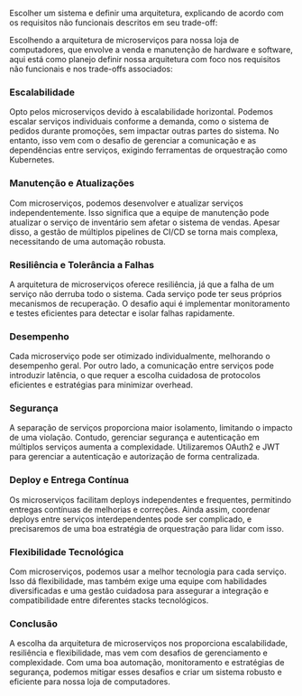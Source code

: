 Escolher um sistema e definir uma arquitetura, explicando de acordo com os requisitos não funcionais descritos em seu trade-off:

Escolhendo a arquitetura de microserviços para nossa loja de computadores, que envolve a venda e manutenção de hardware e software, aqui está como planejo definir nossa arquitetura com foco nos requisitos não funcionais e nos trade-offs associados:

### Escalabilidade
Opto pelos microserviços devido à escalabilidade horizontal. Podemos escalar serviços individuais conforme a demanda, como o sistema de pedidos durante promoções, sem impactar outras partes do sistema. No entanto, isso vem com o desafio de gerenciar a comunicação e as dependências entre serviços, exigindo ferramentas de orquestração como Kubernetes.

### Manutenção e Atualizações
Com microserviços, podemos desenvolver e atualizar serviços independentemente. Isso significa que a equipe de manutenção pode atualizar o serviço de inventário sem afetar o sistema de vendas. Apesar disso, a gestão de múltiplos pipelines de CI/CD se torna mais complexa, necessitando de uma automação robusta.

### Resiliência e Tolerância a Falhas
A arquitetura de microserviços oferece resiliência, já que a falha de um serviço não derruba todo o sistema. Cada serviço pode ter seus próprios mecanismos de recuperação. O desafio aqui é implementar monitoramento e testes eficientes para detectar e isolar falhas rapidamente.

### Desempenho
Cada microserviço pode ser otimizado individualmente, melhorando o desempenho geral. Por outro lado, a comunicação entre serviços pode introduzir latência, o que requer a escolha cuidadosa de protocolos eficientes e estratégias para minimizar overhead.

### Segurança
A separação de serviços proporciona maior isolamento, limitando o impacto de uma violação. Contudo, gerenciar segurança e autenticação em múltiplos serviços aumenta a complexidade. Utilizaremos OAuth2 e JWT para gerenciar a autenticação e autorização de forma centralizada.

### Deploy e Entrega Contínua
Os microserviços facilitam deploys independentes e frequentes, permitindo entregas contínuas de melhorias e correções. Ainda assim, coordenar deploys entre serviços interdependentes pode ser complicado, e precisaremos de uma boa estratégia de orquestração para lidar com isso.

### Flexibilidade Tecnológica
Com microserviços, podemos usar a melhor tecnologia para cada serviço. Isso dá flexibilidade, mas também exige uma equipe com habilidades diversificadas e uma gestão cuidadosa para assegurar a integração e compatibilidade entre diferentes stacks tecnológicos.

### Conclusão
A escolha da arquitetura de microserviços nos proporciona escalabilidade, resiliência e flexibilidade, mas vem com desafios de gerenciamento e complexidade. Com uma boa automação, monitoramento e estratégias de segurança, podemos mitigar esses desafios e criar um sistema robusto e eficiente para nossa loja de computadores.
